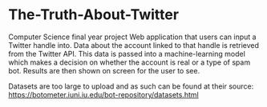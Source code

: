 # The-Truth-About-Twitter
Computer Science final year project
Web application that users can input a Twitter handle into.
Data about the account linked to that handle is retrieved from the Twitter API.
This data is passed into a machine-learning model which makes a decision on 
whether the account is real or a type of spam bot.
Results are then shown on screen for the user to see.

Datasets are too large to upload and as such can be found at their source:
https://botometer.iuni.iu.edu/bot-repository/datasets.html
